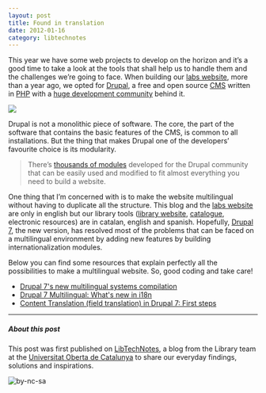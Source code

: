 ```yaml
---
layout: post
title: Found in translation
date: 2012-01-16
category: libtechnotes
---
```


This year we have some web projects to develop on the horizon and it’s a good time to take a look at the tools that shall help us to handle them and the challenges we’re going to face. When building our [labs website](http://labs.biblioteca.uoc.edu), more than a year ago, we opted for [Drupal](http://drupal.org/), a free and open source [CMS](http://en.wikipedia.org/wiki/Content_management_system) written in [PHP](http://www.php.net/) with a [huge development community](http://drupal.org/community) behind it.

[![](http://labs.biblioteca.uoc.edu/blog/wp-content/uploads/2012/01/mispronouncing.png)](http://xkcd.com/148/)

Drupal is not a monolithic piece of software. The core, the part of the software that contains the basic features of the CMS, is common to all installations. But the thing that makes Drupal one of the developers’ favourite choice is its modularity.

> 
> There’s [thousands of modules](http://drupal.org/project/modules) developed for the Drupal community that can be easily used and modified to fit almost everything you need to build a website.
> 
> 

One thing that I’m concerned with is to make the website multilingual without having to duplicate all the structure. This blog and the [labs website](http://labs.biblioteca.uoc.edu) are only in english but our library tools ([library website](http://biblioteca.uoc.edu), [catalogue](http://cataleg.uoc.edu/search*eng), electronic resources) are in catalan, english and spanish. Hopefully, [Drupal 7](http://drupal.org/drupal-7.0), the new version, has resolved most of the problems that can be faced on a multilingual environment by adding new features by building internationalization modules.

Below you can find some resources that explain perfectly all the possibilities to make a multilingual website. So, good coding and take care!
	
  * [Drupal 7's new multilingual systems compilation](http://hojtsy.hu/multilingual-drupal7)
  * [Drupal 7 Multilingual: What's new in i18n](http://www.evolvingweb.ca/story/drupal-7-multilingual-whats-new-i18n)
  * [Content Translation (field translation) in Drupal 7: First steps](http://randyfay.com/node/88)

---

##### About this post

This post was first published on [LibTechNotes](http://labs.biblioteca.uoc.edu/), a blog from the Library team at the [Universitat Oberta de Catalunya](http://www.uoc.edu/) to share our everyday findings, solutions and inspirations.

![by-nc-sa](http://i.creativecommons.org/l/by-nc-sa/3.0/88x31.png)